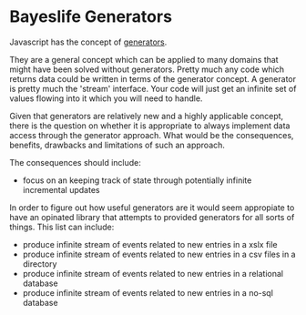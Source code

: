 # Bayeslife Generators

Javascript has the concept of [generators](https://developer.mozilla.org/en-US/docs/Web/JavaScript/Guide/Iterators_and_Generators).

They are a general concept which can be applied to many domains that might have been solved without generators.
Pretty much any code which returns data could be written in terms of the generator concept.
A generator is pretty much the 'stream' interface.  Your code will just get an infinite set of values flowing into it which you will need to handle.

Given that generators are relatively new and a highly applicable concept, there is the question on whether it is appropriate to always implement data access through the generator approach.  What would be the consequences, benefits, drawbacks and limitations of such an approach.

The consequences should include:
- focus on an keeping track of state through potentially infinite incremental updates


In order to figure out how useful generators are it would seem appropiate to have an opinated library that attempts to provided generators for all sorts of things.  This list can include:
- produce infinite stream of events related to new entries in a xslx file
- produce infinite stream of events related to new entries in a csv files in a directory
- produce infinite stream of events related to new entries in a relational database
- produce infinite stream of events related to new entries in a no-sql database
